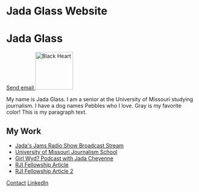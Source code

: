 # Jada Glass Website
<html lang="en">
<body>

   <h1>Jada Glass
</h1>
<a href="mailto:jcg2wc@umsystem.edu">Send email
         <img src="https://github.com/user-attachments/assets/059c87d0-0067-4818-846d-539b64e5aefd" alt="Black Heart" style="width:100px;height:100px;">
    </a>
<p>My name is Jada Glass. I am a senior at the University of Missouri studying journalism. I have a dog names Pebbles who I love. Gray is my favorite color! This is my paragraph text.</p>
<body>
    <h2>My Work</h2>
    <ul class="custom-list">
        <li><a href="https://kcou.fm">Jada's Jams Radio Show Broadcast Stream</a></li>
        <li><a href="https://journalism.missouri.edu">University of Missouri Journalism School</a></li>
        <li><a href="https://www.youtube.com/@Jada.Cheyenne">Girl Wyd? Podcast with Jada Cheyenne</a></li>
        <li><a href="https://rjionline.org/news/developing-a-tiktok-campaign-to-boost-high-school-sports-coverage">RJI Fellowship Article</a></li>
        <li><a href="https://rjionline.org/news/how-to-increase-community-engagement-on-facebook">RJI Fellowship Article 2</a></li>
    </ul>
  <nav>
        <a href="Contact">Contact</a> <Contact>
        <a href="https://www.linkedin.com/in/jada-glass-20a496227" target="_blank">LinkedIn</a>
  </nav>
</html>
